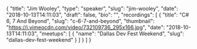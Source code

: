 {
  "title": "Jim Wooley",
  "type": "speaker",
  "slug": "jim-wooley",
  "date": "2018-10-13T14:11:03",
  "draft": false,
  "bio": "",
  "recordings": [
    {
      "title": "C# 6, 7 And Beyond",
      "slug": "c-6-7-and-beyond",
      "thumbnail": "https://i.vimeocdn.com/video/732109736_295x166.jpg",
      "date": "2018-10-13T14:11:03",
      "meetups": [
        {
          "name": "Dallas Dev Fest Weekend",
          "slug": "dallas-dev-fest-weekend"
        }
      ]
    }
  ]
}